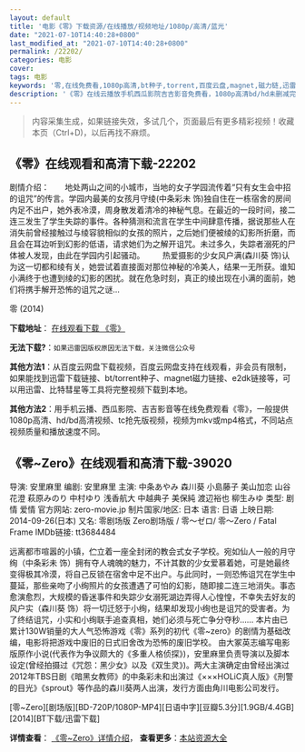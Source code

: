 ```yaml
---
layout: default
title: '电影《零》下载资源/在线播放/视频地址/1080p/高清/蓝光'
date: "2021-07-10T14:40:28+0800"
last_modified_at: "2021-07-10T14:40:28+0800"
permalink: /22202/
categories: 电影
cover:
tags: 电影
keywords: '零,在线免费看,1080p高清,bt种子,torrent,百度云盘,magnet,磁力链,迅雷下载资源'
description: '《零》在线云播放手机西瓜影院吉吉影音免费看，1080p高清bd/hd未删减完整版和tc抢先枪版，mkv/mp4格式，附带bt/torrent种子、magnet/磁力链、百度云盘、网盘资源迅雷下载链接'
---
```


>内容采集生成，如果链接失效，多试几个，页面最后有更多精彩视频！收藏本页（Ctrl+D)，以后再找不麻烦。


## 《零》在线观看和高清下载-22202

剧情介绍：       地处两山之间的小城市，当地的女子学园流传着“只有女生会中招的诅咒”的传言。学园内最美的女孩月守绫(中条彩未 饰)独自住在一栋宿舍的房间内足不出户，她外表冷漠，周身散发着清冷的神秘气息。在最近的一段时间，接二连三发生了学生失踪的事件。各种猜测和流言在学生中间肆意传播，据说那些人在消失前曾经接触过与绫容貌相似的女孩的照片，之后她们便被绫的幻影所折磨，而且会在耳边听到幻影的低语，请求她们为之解开诅咒。未过多久，失踪者溺死的尸体被人发现，由此在学园内引起骚动。          热爱摄影的少女风户满(森川葵 饰)认为这一切都和绫有关，她尝试着直接面对那位神秘的冷美人，结果一无所获。谁知小满终于也遭到绫的幻影的困扰。就在危急时刻，真正的绫出现在小满的面前，她们将携手解开恐怖的诅咒之谜…


零 (2014)

**下载地址**： [在线观看下载 《零》](https://www.btbtdy.me/btdy/dy658.html) 


**无法下载?**：`如果迅雷因版权原因无法下载，关注微信公众号 `

**其他方法1**：从百度云网盘下载视频，百度云网盘支持在线观看，非会员有限制，如果能找到迅雷下载链接、bt/torrent种子、magnet磁力链接、e2dk链接等，可以用迅雷、比特彗星等工具将完整视频下载到本地。

**其他方法2**：用手机云播、西瓜影院、吉吉影音等在线免费观看《零》，一般提供1080p高清、hd/bd高清视频、tc抢先版视频，视频为mkv或mp4格式，不同站点视频质量和播放速度不同。


## 《零~Zero》在线观看和高清下载-39020

导演: 安里麻里 编剧: 安里麻里 主演: 中条あやみ 森川葵 小島藤子 美山加恋 山谷花澄 萩原みのり 中村ゆり 浅香航大 中越典子 美保純 渡辺裕也 柳生みゆ 类型: 剧情 爱情 官方网站: zero-movie.jp 制片国家/地区: 日本 语言: 日语 上映日期: 2014-09-26(日本) 又名: 零剧场版 Zero剧场版 / 零～ゼロ/ 零～Zero / Fatal Frame IMDb链接: tt3684484

远离都市喧嚣的小镇，伫立着一座全封闭的教会式女子学校。宛如仙人一般的月守绚（中条彩未 饰）拥有夺人魂魄的魅力，不计其数的少女爱慕着她，可是她最终变得极其冷漠，将自己反锁在宿舍中足不出户。与此同时，一则恐怖诅咒在学生中蔓延，那些亲吻了小绚照片的女孩遭遇了可怕的幻影，随即接二连三地消失。事态愈演愈烈，大规模的昏迷事件和失踪少女溺死湖边弄得人心惶惶，不幸失去好友的风户实（森川葵 饰）将一切迁怒于小绚，结果却发现小绚也是诅咒的受害者。为了终结诅咒，小实和小绚联手追查真相，她们必须与死亡争分夺秒…… 本片由已累计130W销量的大人气恐怖游戏《零》系列的初代《零~zero》的剧情为基础改编，电影将把游戏中废旧的日式旧舍改为恐怖的废旧学校。 由大冢英志编写电影版原作小说(代表作为争议颇大的《多重人格侦探》)，安里麻里负责导演以及脚本设定(曾经拍摄过《咒怨：黑少女》以及《双生灵》)。两大主演确定由曾经出演过2012年TBS日剧《暗黑女教师》的中条彩未和出演过《×××HOLiC真人版》《刑警的目光》《sprout》等作品的森川葵两人出演，发行方面由角川电影公司发行。


[零~Zero][剧场版][BD-720P/1080P-MP4][日语中字][豆瓣5.3分][1.9GB/4.4GB][2014][BT下载/迅雷下载]

**详情查看**： [《零~Zero》详情介绍](/movie/39020/)， **查看更多**：[本站资源大全](/movie/t/all/)

